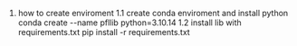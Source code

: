 1. how to create enviroment
1.1 create conda enviroment and install python
conda create --name pfllib python=3.10.14
1.2 install lib with requirements.txt
pip install -r requirements.txt
